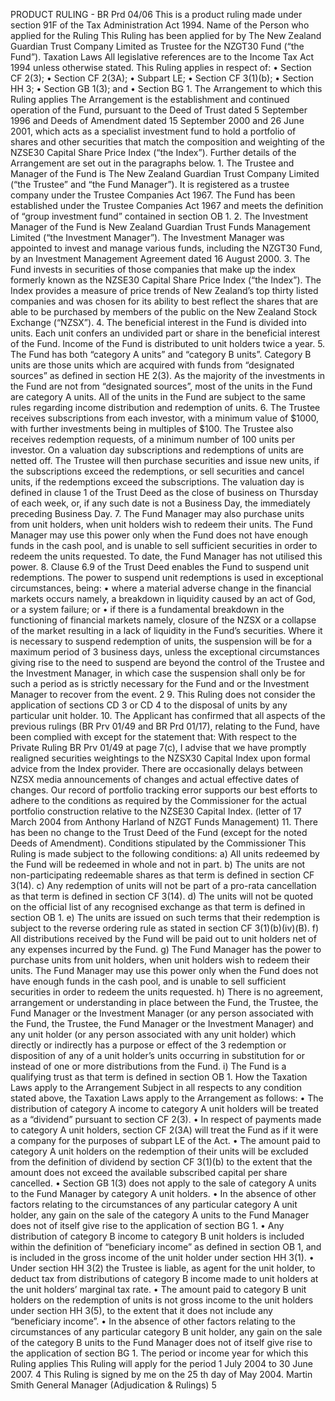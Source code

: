 PRODUCT RULING - BR Prd 04/06 This is a product ruling made under section 91F of the Tax Administration Act 1994. Name of the Person who applied for the Ruling This Ruling has been applied for by The New Zealand Guardian Trust Company Limited as Trustee for the NZGT30 Fund (“the Fund”). Taxation Laws All legislative references are to the Income Tax Act 1994 unless otherwise stated. This Ruling applies in respect of: • Section CF 2(3); • Section CF 2(3A); • Subpart LE; • Section CF 3(1)(b); • Section HH 3; • Section GB 1(3); and • Section BG 1. The Arrangement to which this Ruling applies The Arrangement is the establishment and continued operation of the Fund, pursuant to the Deed of Trust dated 5 September 1996 and Deeds of Amendment dated 15 September 2000 and 26 June 2001, which acts as a specialist investment fund to hold a portfolio of shares and other securities that match the composition and weighting of the NZSE30 Capital Share Price Index (“the Index”). Further details of the Arrangement are set out in the paragraphs below. 1. The Trustee and Manager of the Fund is The New Zealand Guardian Trust Company Limited (“the Trustee” and “the Fund Manager”). It is registered as a trustee company under the Trustee Companies Act 1967. The Fund has been established under the Trustee Companies Act 1967 and meets the definition of “group investment fund” contained in section OB 1. 2. The Investment Manager of the Fund is New Zealand Guardian Trust Funds Management Limited (“the Investment Manager”). The Investment Manager was appointed to invest and manage various funds, including the NZGT30 Fund, by an Investment Management Agreement dated 16 August 2000. 3. The Fund invests in securities of those companies that make up the index formerly known as the NZSE30 Capital Share Price Index (“the Index”). The Index provides a measure of price trends of New Zealand’s top thirty listed companies and was chosen for its ability to best reflect the shares that are able to be purchased by members of the public on the New Zealand Stock Exchange (“NZSX”). 4. The beneficial interest in the Fund is divided into units. Each unit confers an undivided part or share in the beneficial interest of the Fund. Income of the Fund is distributed to unit holders twice a year. 5. The Fund has both “category A units” and “category B units”. Category B units are those units which are acquired with funds from “designated sources” as defined in section HE 2(3). As the majority of the investments in the Fund are not from “designated sources”, most of the units in the Fund are category A units. All of the units in the Fund are subject to the same rules regarding income distribution and redemption of units. 6. The Trustee receives subscriptions from each investor, with a minimum value of $1000, with further investments being in multiples of $100. The Trustee also receives redemption requests, of a minimum number of 100 units per investor. On a valuation day subscriptions and redemptions of units are netted off. The Trustee will then purchase securities and issue new units, if the subscriptions exceed the redemptions, or sell securities and cancel units, if the redemptions exceed the subscriptions. The valuation day is defined in clause 1 of the Trust Deed as the close of business on Thursday of each week, or, if any such date is not a Business Day, the immediately preceding Business Day. 7. The Fund Manager may also purchase units from unit holders, when unit holders wish to redeem their units. The Fund Manager may use this power only when the Fund does not have enough funds in the cash pool, and is unable to sell sufficient securities in order to redeem the units requested. To date, the Fund Manager has not utilised this power. 8. Clause 6.9 of the Trust Deed enables the Fund to suspend unit redemptions. The power to suspend unit redemptions is used in exceptional circumstances, being: • where a material adverse change in the financial markets occurs namely, a breakdown in liquidity caused by an act of God, or a system failure; or • if there is a fundamental breakdown in the functioning of financial markets namely, closure of the NZSX or a collapse of the market resulting in a lack of liquidity in the Fund’s securities. Where it is necessary to suspend redemption of units, the suspension will be for a maximum period of 3 business days, unless the exceptional circumstances giving rise to the need to suspend are beyond the control of the Trustee and the Investment Manager, in which case the suspension shall only be for such a period as is strictly necessary for the Fund and or the Investment Manager to recover from the event. 2 9. This Ruling does not consider the application of sections CD 3 or CD 4 to the disposal of units by any particular unit holder. 10. The Applicant has confirmed that all aspects of the previous rulings (BR Prv 01/49 and BR Prd 01/17), relating to the Fund, have been complied with except for the statement that: With respect to the Private Ruling BR Prv 01/49 at page 7(c), I advise that we have promptly realigned securities weightings to the NZSX30 Capital Index upon formal advice from the Index provider. There are occasionally delays between NZSX media announcements of changes and actual effective dates of changes. Our record of portfolio tracking error supports our best efforts to adhere to the conditions as required by the Commissioner for the actual portfolio construction relative to the NZSE30 Capital Index. (letter of 17 March 2004 from Anthony Harland of NZGT Funds Management) 11. There has been no change to the Trust Deed of the Fund (except for the noted Deeds of Amendment). Conditions stipulated by the Commissioner This Ruling is made subject to the following conditions: a) All units redeemed by the Fund will be redeemed in whole and not in part. b) The units are not non-participating redeemable shares as that term is defined in section CF 3(14). c) Any redemption of units will not be part of a pro-rata cancellation as that term is defined in section CF 3(14). d) The units will not be quoted on the official list of any recognised exchange as that term is defined in section OB 1. e) The units are issued on such terms that their redemption is subject to the reverse ordering rule as stated in section CF 3(1)(b)(iv)(B). f) All distributions received by the Fund will be paid out to unit holders net of any expenses incurred by the Fund. g) The Fund Manager has the power to purchase units from unit holders, when unit holders wish to redeem their units. The Fund Manager may use this power only when the Fund does not have enough funds in the cash pool, and is unable to sell sufficient securities in order to redeem the units requested. h) There is no agreement, arrangement or understanding in place between the Fund, the Trustee, the Fund Manager or the Investment Manager (or any person associated with the Fund, the Trustee, the Fund Manager or the Investment Manager) and any unit holder (or any person associated with any unit holder) which directly or indirectly has a purpose or effect of the 3 redemption or disposition of any of a unit holder’s units occurring in substitution for or instead of one or more distributions from the Fund. i) The Fund is a qualifying trust as that term is defined in section OB 1. How the Taxation Laws apply to the Arrangement Subject in all respects to any condition stated above, the Taxation Laws apply to the Arrangement as follows: • The distribution of category A income to category A unit holders will be treated as a “dividend” pursuant to section CF 2(3). • In respect of payments made to category A unit holders, section CF 2(3A) will treat the Fund as if it were a company for the purposes of subpart LE of the Act. • The amount paid to category A unit holders on the redemption of their units will be excluded from the definition of dividend by section CF 3(1)(b) to the extent that the amount does not exceed the available subscribed capital per share cancelled. • Section GB 1(3) does not apply to the sale of category A units to the Fund Manager by category A unit holders. • In the absence of other factors relating to the circumstances of any particular category A unit holder, any gain on the sale of the category A units to the Fund Manager does not of itself give rise to the application of section BG 1. • Any distribution of category B income to category B unit holders is included within the definition of “beneficiary income” as defined in section OB 1, and is included in the gross income of the unit holder under section HH 3(1). • Under section HH 3(2) the Trustee is liable, as agent for the unit holder, to deduct tax from distributions of category B income made to unit holders at the unit holders’ marginal tax rate. • The amount paid to category B unit holders on the redemption of units is not gross income to the unit holders under section HH 3(5), to the extent that it does not include any “beneficiary income”. • In the absence of other factors relating to the circumstances of any particular category B unit holder, any gain on the sale of the category B units to the Fund Manager does not of itself give rise to the application of section BG 1. The period or income year for which this Ruling applies This Ruling will apply for the period 1 July 2004 to 30 June 2007. 4 This Ruling is signed by me on the 25 th day of May 2004. Martin Smith General Manager (Adjudication & Rulings) 5